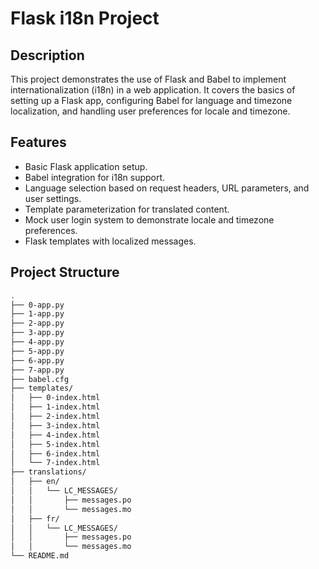 # Flask i18n Project

## Description

This project demonstrates the use of Flask and Babel to implement internationalization (i18n) in a web application. It covers the basics of setting up a Flask app, configuring Babel for language and timezone localization, and handling user preferences for locale and timezone.

## Features

- Basic Flask application setup.
- Babel integration for i18n support.
- Language selection based on request headers, URL parameters, and user settings.
- Template parameterization for translated content.
- Mock user login system to demonstrate locale and timezone preferences.
- Flask templates with localized messages.

## Project Structure

```bash
.
├── 0-app.py
├── 1-app.py
├── 2-app.py
├── 3-app.py
├── 4-app.py
├── 5-app.py
├── 6-app.py
├── 7-app.py
├── babel.cfg
├── templates/
│   ├── 0-index.html
│   ├── 1-index.html
│   ├── 2-index.html
│   ├── 3-index.html
│   ├── 4-index.html
│   ├── 5-index.html
│   ├── 6-index.html
│   └── 7-index.html
├── translations/
│   ├── en/
│   │   └── LC_MESSAGES/
│   │       ├── messages.po
│   │       └── messages.mo
│   ├── fr/
│   │   └── LC_MESSAGES/
│   │       ├── messages.po
│   │       └── messages.mo
└── README.md

